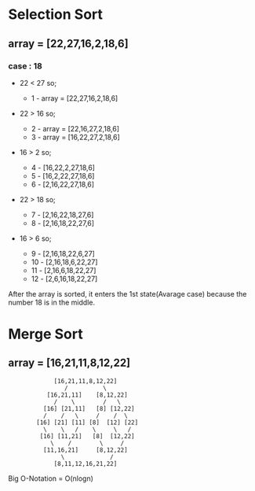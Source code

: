 # Selection Sort

## array = [22,27,16,2,18,6] 

### case : 18

- 22 < 27 so;
    * 1 - array = [22,27,16,2,18,6]

- 22 > 16 so; 
    * 2 - array = [22,16,27,2,18,6]
    * 3 - array = [16,22,27,2,18,6] 

- 16 > 2 so;
    * 4 - [16,22,2,27,18,6]
    * 5 - [16,2,22,27,18,6]
    * 6 - [2,16,22,27,18,6]

- 22 > 18 so;           
    * 7 - [2,16,22,18,27,6]
    * 8 - [2,16,18,22,27,6]

- 16 > 6 so;
    * 9 - [2,16,18,22,6,27]
    * 10 - [2,16,18,6,22,27]
    * 11 - [2,16,6,18,22,27]
    * 12 - [2,6,16,18,22,27]

After the array is sorted, it enters the 1st state(Avarage case)
because the number 18 is in the middle.

# Merge Sort

## array =  [16,21,11,8,12,22]

                 [16,21,11,8,12,22] 
                    /          \
               [16,21,11]    [8,12,22]
                 /    \        /   \
              [16] [21,11]   [8] [12,22] 
              /    /   \     /    /  \
            [16] [21] [11] [8]  [12] [22]
              \    \   /    \     \   /
             [16] [11,21]   [8]  [12,22] 
                \    /        \     /  
              [11,16,21]     [8,12,22]   
                   \             /
                 [8,11,12,16,21,22]

Big O-Notation = O(nlogn)